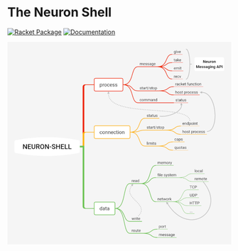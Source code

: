 # The Neuron Shell
[![Racket Package](https://img.shields.io/badge/raco%20pkg-algebraic-red.svg)](https://pkgd.racket-lang.org/pkgn/package/neuron-shell)
[![Documentation](https://img.shields.io/badge/read-docs-blue.svg)](http://docs.racket-lang.org/neuron-shell/)

![Overview](https://raw.githubusercontent.com/dedbox/racket-neuron-shell/master/overview.png)
